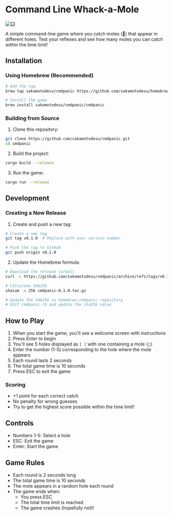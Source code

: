 # Command Line Whack-a-Mole

[![CI](https://github.com/sakamotodesu/cmdpanic/actions/workflows/ci.yml/badge.svg)](https://github.com/sakamotodesu/cmdpanic/actions/workflows/ci.yml)

A simple command-line game where you catch moles (🐊) that appear in different holes. Test your reflexes and see how many moles you can catch within the time limit!

## Installation

### Using Homebrew (Recommended)

```bash
# Add the tap
brew tap sakamotodesu/cmdpanic https://github.com/sakamotodesu/homebrew-cmdpanic

# Install the game
brew install sakamotodesu/cmdpanic/cmdpanic
```

### Building from Source

1. Clone this repository:
```bash
git clone https://github.com/sakamotodesu/cmdpanic.git
cd cmdpanic
```

2. Build the project:
```bash
cargo build --release
```

3. Run the game:
```bash
cargo run --release
```

## Development

### Creating a New Release

1. Create and push a new tag:
```bash
# Create a new tag
git tag v0.1.0  # Replace with your version number

# Push the tag to GitHub
git push origin v0.1.0
```

2. Update the Homebrew formula:
```bash
# Download the release tarball
curl -L https://github.com/sakamotodesu/cmdpanic/archive/refs/tags/v0.1.0.tar.gz -o cmdpanic-0.1.0.tar.gz

# Calculate SHA256
shasum -a 256 cmdpanic-0.1.0.tar.gz

# Update the SHA256 in homebrew-cmdpanic repository
# Edit cmdpanic.rb and update the sha256 value
```

## How to Play

1. When you start the game, you'll see a welcome screen with instructions
2. Press Enter to begin
3. You'll see 5 holes displayed as `[ ]` with one containing a mole `[🐊]`
4. Enter the number (1-5) corresponding to the hole where the mole appears
5. Each round lasts 2 seconds
6. The total game time is 10 seconds
7. Press ESC to exit the game

### Scoring
- +1 point for each correct catch
- No penalty for wrong guesses
- Try to get the highest score possible within the time limit!

## Controls
- Numbers 1-5: Select a hole
- ESC: Exit the game
- Enter: Start the game

## Game Rules
- Each round is 2 seconds long
- The total game time is 10 seconds
- The mole appears in a random hole each round
- The game ends when:
  - You press ESC
  - The total time limit is reached
  - The game crashes (hopefully not!)